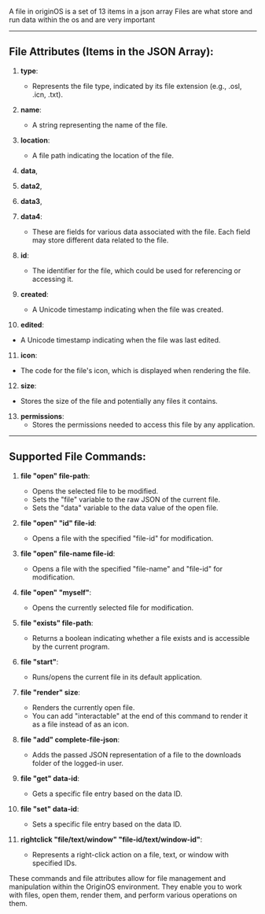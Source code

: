 A file in originOS is a set of 13 items in a json array
Files are what store and run data within the os and are very important

---

## File Attributes (Items in the JSON Array):

1. **type**:
   - Represents the file type, indicated by its file extension (e.g., .osl, .icn, .txt).

2. **name**:
   - A string representing the name of the file.

3. **location**:
   - A file path indicating the location of the file.

4. **data**,
5. **data2**,
6. **data3**,
7. **data4**:
   - These are fields for various data associated with the file. Each field may store different data related to the file.

8. **id**:
   - The identifier for the file, which could be used for referencing or accessing it.

9. **created**:
   - A Unicode timestamp indicating when the file was created.

10. **edited**:
   - A Unicode timestamp indicating when the file was last edited.

11. **icon**:
   - The code for the file's icon, which is displayed when rendering the file.

12. **size**:
   - Stores the size of the file and potentially any files it contains.

13. **permissions**:
    - Stores the permissions needed to access this file by any application.

---

## Supported File Commands:

1. **file "open" file-path**:
   - Opens the selected file to be modified.
   - Sets the "file" variable to the raw JSON of the current file.
   - Sets the "data" variable to the data value of the open file.

2. **file "open" "id" file-id**:
   - Opens a file with the specified "file-id" for modification.
   
3. **file "open" file-name file-id**:
   - Opens a file with the specified "file-name" and "file-id" for modification.

4. **file "open" "myself"**:
   - Opens the currently selected file for modification.

5. **file "exists" file-path**:
   - Returns a boolean indicating whether a file exists and is accessible by the current program.

6. **file "start"**:
   - Runs/opens the current file in its default application.

7. **file "render" size**:
   - Renders the currently open file.
   - You can add "interactable" at the end of this command to render it as a file instead of as an icon.

8. **file "add" complete-file-json**:
   - Adds the passed JSON representation of a file to the downloads folder of the logged-in user.

9. **file "get" data-id**:
   - Gets a specific file entry based on the data ID.

10. **file "set" data-id**:
    - Sets a specific file entry based on the data ID.

11. **rightclick "file/text/window" "file-id/text/window-id"**:
    - Represents a right-click action on a file, text, or window with specified IDs.

These commands and file attributes allow for file management and manipulation within the OriginOS environment. They enable you to work with files, open them, render them, and perform various operations on them.
